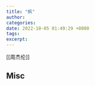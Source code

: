 ```yaml
---
title: "枫"
author: 
categories: 
date: 2022-10-05 01:49:29 +0800
tags: 
excerpt: 
---
```











[[周杰伦]]












## Misc






